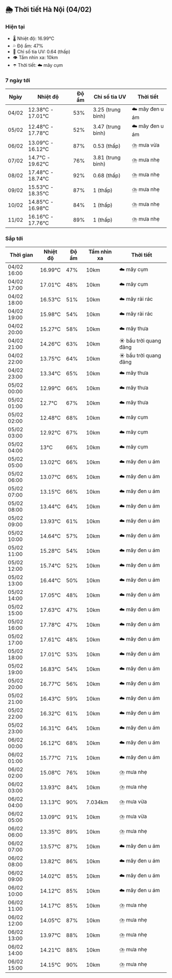 ## 🌦️ Thời tiết Hà Nội (04/02)

### Hiện tại

- 🌡️ Nhiệt độ: 16.99℃
- 💦 Độ ẩm: 47%
- 🌟 Chỉ số tia UV: 0.64 (thấp)
- 👁️ Tầm nhìn xa: 10km
- ☂️ Thời tiết: ☁️ mây cụm

### 7 ngày tới

| Ngày | Nhiệt độ | Độ ẩm | Chỉ số tia UV | Thời tiết |
| --- | --- | --- | --- | --- |
| 04/02 | 12.38℃ - 17.01℃ | 53% | 3.25 (trung bình) | ☁️ mây đen u ám |
| 05/02 | 12.48℃ - 17.78℃ | 52% | 3.47 (trung bình) | ☁️ mây đen u ám |
| 06/02 | 13.09℃ - 16.12℃ | 87% | 0.53 (thấp) | ⛈️ mưa vừa |
| 07/02 | 14.7℃ - 19.62℃ | 76% | 3.81 (trung bình) | ⛈️ mưa nhẹ |
| 08/02 | 17.48℃ - 18.74℃ | 92% | 0.68 (thấp) | ⛈️ mưa nhẹ |
| 09/02 | 15.53℃ - 18.35℃ | 87% | 1 (thấp) | ⛈️ mưa nhẹ |
| 10/02 | 14.85℃ - 16.98℃ | 84% | 1 (thấp) | ⛈️ mưa nhẹ |
| 11/02 | 16.16℃ - 17.76℃ | 89% | 1 (thấp) | ⛈️ mưa nhẹ |

### Sắp tới

| Thời gian | Nhiệt độ | Độ ẩm | Tầm nhìn xa | Thời tiết |
| --- | --- | --- | --- | --- |
| 04/02 16:00 | 16.99℃ | 47% | 10km | ☁️ mây cụm |
| 04/02 17:00 | 17.01℃ | 48% | 10km | ☁️ mây cụm |
| 04/02 18:00 | 16.53℃ | 51% | 10km | ☁️ mây rải rác |
| 04/02 19:00 | 15.98℃ | 54% | 10km | ☁️ mây rải rác |
| 04/02 20:00 | 15.27℃ | 58% | 10km | ☁️ mây thưa |
| 04/02 21:00 | 14.26℃ | 63% | 10km | ☀️ bầu trời quang đãng |
| 04/02 22:00 | 13.75℃ | 64% | 10km | ☀️ bầu trời quang đãng |
| 04/02 23:00 | 13.34℃ | 65% | 10km | ☁️ mây thưa |
| 05/02 00:00 | 12.99℃ | 66% | 10km | ☁️ mây thưa |
| 05/02 01:00 | 12.7℃ | 67% | 10km | ☁️ mây thưa |
| 05/02 02:00 | 12.48℃ | 68% | 10km | ☁️ mây cụm |
| 05/02 03:00 | 12.92℃ | 67% | 10km | ☁️ mây cụm |
| 05/02 04:00 | 13℃ | 66% | 10km | ☁️ mây cụm |
| 05/02 05:00 | 13.02℃ | 66% | 10km | ☁️ mây đen u ám |
| 05/02 06:00 | 13.07℃ | 66% | 10km | ☁️ mây đen u ám |
| 05/02 07:00 | 13.15℃ | 66% | 10km | ☁️ mây đen u ám |
| 05/02 08:00 | 13.44℃ | 64% | 10km | ☁️ mây đen u ám |
| 05/02 09:00 | 13.93℃ | 61% | 10km | ☁️ mây đen u ám |
| 05/02 10:00 | 14.64℃ | 57% | 10km | ☁️ mây đen u ám |
| 05/02 11:00 | 15.28℃ | 54% | 10km | ☁️ mây đen u ám |
| 05/02 12:00 | 15.74℃ | 52% | 10km | ☁️ mây đen u ám |
| 05/02 13:00 | 16.44℃ | 50% | 10km | ☁️ mây đen u ám |
| 05/02 14:00 | 17.05℃ | 48% | 10km | ☁️ mây đen u ám |
| 05/02 15:00 | 17.63℃ | 47% | 10km | ☁️ mây đen u ám |
| 05/02 16:00 | 17.78℃ | 47% | 10km | ☁️ mây đen u ám |
| 05/02 17:00 | 17.61℃ | 48% | 10km | ☁️ mây đen u ám |
| 05/02 18:00 | 17.01℃ | 53% | 10km | ☁️ mây đen u ám |
| 05/02 19:00 | 16.83℃ | 54% | 10km | ☁️ mây đen u ám |
| 05/02 20:00 | 16.77℃ | 56% | 10km | ☁️ mây đen u ám |
| 05/02 21:00 | 16.43℃ | 59% | 10km | ☁️ mây đen u ám |
| 05/02 22:00 | 16.32℃ | 61% | 10km | ☁️ mây đen u ám |
| 05/02 23:00 | 16.31℃ | 64% | 10km | ☁️ mây đen u ám |
| 06/02 00:00 | 16.12℃ | 68% | 10km | ☁️ mây đen u ám |
| 06/02 01:00 | 15.77℃ | 71% | 10km | ☁️ mây đen u ám |
| 06/02 02:00 | 15.08℃ | 76% | 10km | ⛈️ mưa nhẹ |
| 06/02 03:00 | 13.93℃ | 84% | 10km | ⛈️ mưa nhẹ |
| 06/02 04:00 | 13.13℃ | 90% | 7.034km | ⛈️ mưa vừa |
| 06/02 05:00 | 13.09℃ | 91% | 10km | ⛈️ mưa vừa |
| 06/02 06:00 | 13.35℃ | 89% | 10km | ⛈️ mưa nhẹ |
| 06/02 07:00 | 13.57℃ | 87% | 10km | ☁️ mây đen u ám |
| 06/02 08:00 | 13.82℃ | 86% | 10km | ☁️ mây đen u ám |
| 06/02 09:00 | 14.02℃ | 85% | 10km | ☁️ mây đen u ám |
| 06/02 10:00 | 14.12℃ | 85% | 10km | ☁️ mây đen u ám |
| 06/02 11:00 | 14.17℃ | 85% | 10km | ⛈️ mưa nhẹ |
| 06/02 12:00 | 14.05℃ | 87% | 10km | ⛈️ mưa nhẹ |
| 06/02 13:00 | 13.97℃ | 88% | 10km | ⛈️ mưa nhẹ |
| 06/02 14:00 | 14.21℃ | 88% | 10km | ⛈️ mưa nhẹ |
| 06/02 15:00 | 14.15℃ | 90% | 10km | ⛈️ mưa nhẹ |
